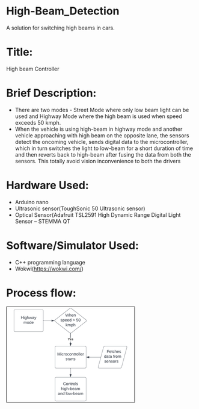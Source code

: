 # High-Beam_Detection
A solution for switching high beams in cars.

# Title:
High beam Controller

# Brief Description:
- There are two modes - Street Mode where only low beam light can be used and Highway Mode where the high beam is used when speed exceeds 50 kmph. 
- When the vehicle is using high-beam in highway mode and another vehicle approaching with high beam on the opposite lane, the sensors detect the oncoming vehicle, sends digital data to the microcontroller, which in turn switches the light to low-beam for a short duration of time and then reverts back to high-beam after fusing the data from both the sensors. This totally  avoid vision inconvenience to both the drivers

# Hardware Used:
-	Arduino nano
-	Ultrasonic sensor(ToughSonic 50 Ultrasonic sensor)
-	Optical Sensor(Adafruit TSL2591 High Dynamic Range Digital Light Sensor – STEMMA QT

# Software/Simulator Used:
-	C++ programming language
-	Wokwi(https://wokwi.com/)


# Process flow:

![process](https://github.com/Wr4th100/High-Beam_Detection/blob/main/process.png?raw=true)
